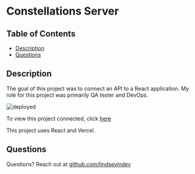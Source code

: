 # Constellations Server 

## Table of Contents
* [Description](#description)
* [Questions](#questions)

## Description
The goal of this project was to connect an API to a React application. My role for this project was primarily QA tester and DevOps.

![deployed](https://gyazo.com/1df9307619ae2fbdcd51ae794b2b4596.png)

To view this project connected, click [here](https://vercel.com/lindseyintech/starter-constellations-client/)

This project uses React and Vercel.

## Questions
Questions? Reach out at [github.com/lindseyindev](github.com/lindseyindev)
